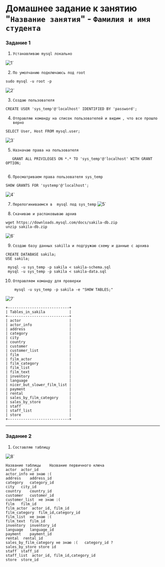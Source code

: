 # Домашнее задание к занятию "`Название занятия`" - `Фамилия и имя студента`

### Задание 1


1. `Устанавливаю mysql локально `

![1](https://github.com/Foxbeerxxx/DDL-DML/blob/main/img/img1.png)`

2. `По умолчанию подключаюсь под root`

```
sudo mysql -u root -p
```
![2](https://github.com/Foxbeerxxx/DDL-DML/blob/main/img/img2.png)`

3. `Создаю пользователя`
```
CREATE USER 'sys_temp'@'localhost' IDENTIFIED BY 'password';
```

4. `Отправляю команду на список пользователей и видим , что все прошло верно`
```
SELECT User, Host FROM mysql.user;
```
![3](https://github.com/Foxbeerxxx/DDL-DML/blob/main/img/img3.png)`

5. `Назначаю права на пользователя`
```
   GRANT ALL PRIVILEGES ON *.* TO 'sys_temp'@'localhost' WITH GRANT OPTION;
   
```
6. `Просматриваем права пользователя sys_temp`
```
SHOW GRANTS FOR 'systemp'@'localhost';
```
![4](https://github.com/Foxbeerxxx/DDL-DML/blob/main/img/img4.png)`

7. `Перелогиниваемся в  mysql под sys_temp`
![5](https://github.com/Foxbeerxxx/DDL-DML/blob/main/img/img5.png)`

8. `Скачиваю и распаковываю архив`
```
wget https://downloads.mysql.com/docs/sakila-db.zip
unzip sakila-db.zip
```
![6](https://github.com/Foxbeerxxx/DDL-DML/blob/main/img/img6.png)`

9. `Создаю базу данных sakilla и подгружаю схему и данные с архива`
```
CREATE DATABASE sakila;
USE sakila;
```
```
 mysql -u sys_temp -p sakila < sakila-schema.sql
 mysql -u sys_temp -p sakila < sakila-data.sql
```

10. `Отправляем команду для проверки`
```
    mysql -u sys_temp -p sakila -e "SHOW TABLES;"

```
![7](https://github.com/Foxbeerxxx/DDL-DML/blob/main/img/img7.png)`

```
+----------------------------+
| Tables_in_sakila           |
+----------------------------+
| actor                      |
| actor_info                 |
| address                    |
| category                   |
| city                       |
| country                    |
| customer                   |
| customer_list              |
| film                       |
| film_actor                 |
| film_category              |
| film_list                  |
| film_text                  |
| inventory                  |
| language                   |
| nicer_but_slower_film_list |
| payment                    |
| rental                     |
| sales_by_film_category     |
| sales_by_store             |
| staff                      |
| staff_list                 |
| store                      |
+----------------------------+

```

---

### Задание 2



1. `Составляю таблицу`

![8](https://github.com/Foxbeerxxx/DDL-DML/blob/main/img/img8.png)`

```
Название таблицы	Н﻿азвание первичного ключа
﻿actor	﻿actor_id
﻿actor_info	не знаю :(
﻿address	﻿address_id
﻿category	﻿category_id
﻿city	city_id
﻿country	﻿country_id
﻿customer	﻿customer_id
﻿customer_list	не знаю :(
﻿film	﻿film_id
﻿film_actor	﻿ actor_id, film_id
﻿film_category	﻿film_id,category_id 
﻿film_list	не знаю :(
﻿film_text	﻿film_id
﻿inventory	﻿inventory_id
﻿language	﻿language_id
﻿payment	﻿payment_id
﻿rental	﻿ rental_id
﻿sales_by_film_category	не знаю :(   category_id ?
﻿sales_by_store	store id
﻿staff	﻿staff_id
﻿staff_list	﻿ actor_id, film_id,category_id
﻿store	﻿store_id


```

